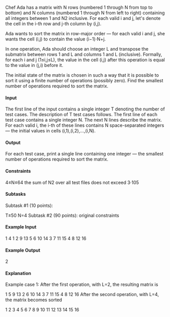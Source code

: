 Chef Ada has a matrix with N rows (numbered 1 through N from top to bottom) and N columns (numbered 1 through N from left to right) containing all integers between 1 and N2 inclusive. For each valid i and j, let's denote the cell in the i-th row and j-th column by (i,j).

Ada wants to sort the matrix in row-major order ― for each valid i and j, she wants the cell (i,j) to contain the value (i−1)⋅N+j.

In one operation, Ada should choose an integer L and transpose the submatrix between rows 1 and L and columns 1 and L (inclusive). Formally, for each i and j (1≤i,j≤L), the value in the cell (i,j) after this operation is equal to the value in (j,i) before it.

The initial state of the matrix is chosen in such a way that it is possible to sort it using a finite number of operations (possibly zero). Find the smallest number of operations required to sort the matrix.

#### Input
The first line of the input contains a single integer T denoting the number of test cases. The description of T test cases follows.
The first line of each test case contains a single integer N.
The next N lines describe the matrix. For each valid i, the i-th of these lines contains N space-separated integers ― the initial values in cells (i,1),(i,2),…,(i,N).
#### Output
For each test case, print a single line containing one integer ― the smallest number of operations required to sort the matrix.

#### Constraints
4≤N≤64
the sum of N2 over all test files does not exceed 3⋅105
#### Subtasks
Subtask #1 (10 points):

T≤50
N=4
Subtask #2 (90 points): original constraints

#### Example Input
1
4
1 2 9 13
5 6 10 14
3 7 11 15
4 8 12 16
#### Example Output
2
#### Explanation
Example case 1: After the first operation, with L=2, the resulting matrix is

1 5 9 13
2 6 10 14
3 7 11 15
4 8 12 16
After the second operation, with L=4, the matrix becomes sorted

1 2 3 4
5 6 7 8
9 10 11 12
13 14 15 16
